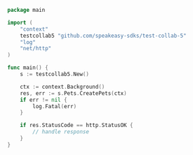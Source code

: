 <!-- Start SDK Example Usage [usage] -->
```go
package main

import (
	"context"
	testcollab5 "github.com/speakeasy-sdks/test-collab-5"
	"log"
	"net/http"
)

func main() {
	s := testcollab5.New()

	ctx := context.Background()
	res, err := s.Pets.CreatePets(ctx)
	if err != nil {
		log.Fatal(err)
	}

	if res.StatusCode == http.StatusOK {
		// handle response
	}
}

```
<!-- End SDK Example Usage [usage] -->